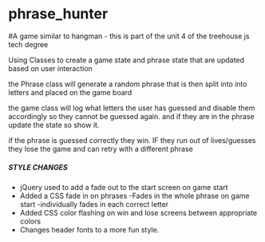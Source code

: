 # phrase_hunter

#A game similar to hangman
    - this is part of the unit 4 of the treehouse js tech degree

Using Classes to create a game state and phrase state that are updated based on user interaction

the Phrase class will generate a random phrase that is then split into into letters and placed on the game board

the game class will log what letters the user has guessed and disable them accordingly so they cannot be guessed again. and if they are in the phrase update the state so show it.

if the phrase is guessed correctly they win.  IF they run out of lives/guesses they lose the game and can retry with a different phrase

##### STYLE CHANGES #####
- jQuery used to add a fade out to the start screen on game start
- Added a CSS fade in on phrases
    -Fades in the whole phrase on game start
    -individually fades in each correct letter
- Added CSS color flashing on win and lose screens between appropriate colors
- Changes header fonts to a more fun style.